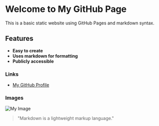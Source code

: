 # Welcome to My GitHub Page

This is a basic static website using GitHub Pages and markdown syntax.

## Features

- **Easy to create**
- **Uses markdown for formatting**
- **Publicly accessible**

### Links

- [My GitHub Profile](https://github.com/username)

### Images

![My Image](https://via.placeholder.com/150)

> "Markdown is a lightweight markup language."

